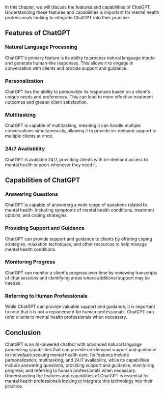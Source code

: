 
In this chapter, we will discuss the features and capabilities of ChatGPT. Understanding these features and capabilities is important for mental health professionals looking to integrate ChatGPT into their practice.

Features of ChatGPT
-------------------

### Natural Language Processing

ChatGPT's primary feature is its ability to process natural language inputs and generate human-like responses. This allows it to engage in conversation with clients and provide support and guidance.

### Personalization

ChatGPT has the ability to personalize its responses based on a client's unique needs and preferences. This can lead to more effective treatment outcomes and greater client satisfaction.

### Multitasking

ChatGPT is capable of multitasking, meaning it can handle multiple conversations simultaneously, allowing it to provide on-demand support to multiple clients at once.

### 24/7 Availability

ChatGPT is available 24/7, providing clients with on-demand access to mental health support whenever they need it.

Capabilities of ChatGPT
-----------------------

### Answering Questions

ChatGPT is capable of answering a wide range of questions related to mental health, including symptoms of mental health conditions, treatment options, and coping strategies.

### Providing Support and Guidance

ChatGPT can provide support and guidance to clients by offering coping strategies, relaxation techniques, and other resources to help manage mental health conditions.

### Monitoring Progress

ChatGPT can monitor a client's progress over time by reviewing transcripts of chat sessions and identifying areas where additional support may be needed.

### Referring to Human Professionals

While ChatGPT can provide valuable support and guidance, it is important to note that it is not a replacement for human professionals. ChatGPT can refer clients to mental health professionals when necessary.

Conclusion
----------

ChatGPT is an AI-powered chatbot with advanced natural language processing capabilities that can provide on-demand support and guidance to individuals seeking mental health care. Its features include personalization, multitasking, and 24/7 availability, while its capabilities include answering questions, providing support and guidance, monitoring progress, and referring to human professionals when necessary. Understanding the features and capabilities of ChatGPT is essential for mental health professionals looking to integrate this technology into their practice.
